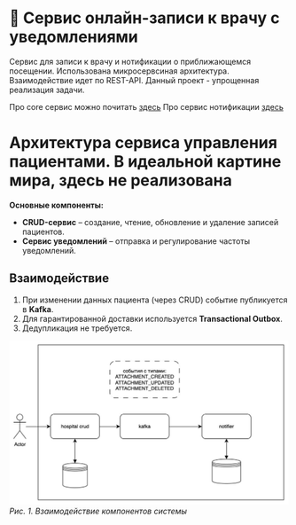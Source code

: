 # 🏥 Сервис онлайн-записи к врачу с уведомлениями

Сервис для записи к врачу и нотификации о приближающемся посещении. Использована микросервсиная архитектура. Взаимодействие идет по REST-API. Данный проект - упрощенная реализация задачи.

Про core сервис можно почитать [здесь](testGaz/README.md)
Про сервис нотификации [здесь](testGaz/README.md)

# Архитектура сервиса управления пациентами. В идеальной картине мира, здесь не реализована

**Основные компоненты:**
- **CRUD-сервис** – создание, чтение, обновление и удаление записей пациентов.
- **Сервис уведомлений** – отправка и регулирование частоты уведомлений.

## Взаимодействие

1. При изменении данных пациента (через CRUD) событие публикуется в **Kafka**.
2. Для гарантированной доставки используется **Transactional Outbox**.
3. Дедупликация не требуется.

![Схема архитектуры](pictures/ar.jpg)  
*Рис. 1. Взаимодействие компонентов системы*  

